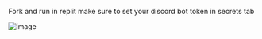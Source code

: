 Fork and run in replit make sure to set your discord bot token in secrets tab

![image](https://github.com/user-attachments/assets/3da5e660-d5e6-4e66-9e94-b125c2a4475a)
